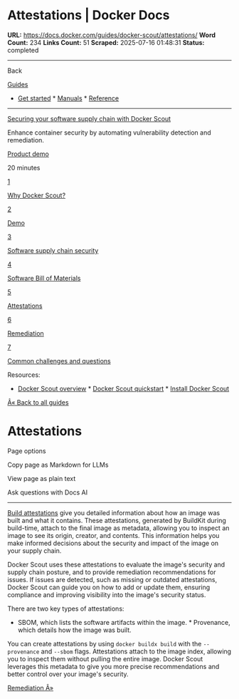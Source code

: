 # Attestations | Docker Docs

**URL:** https://docs.docker.com/guides/docker-scout/attestations/
**Word Count:** 234
**Links Count:** 51
**Scraped:** 2025-07-16 01:48:31
**Status:** completed

---

Back

[Guides](https://docs.docker.com/guides/)

  * [Get started](https://docs.docker.com/get-started/)   * [Manuals](https://docs.docker.com/manuals/)   * [Reference](https://docs.docker.com/reference/)

* * *

[Securing your software supply chain with Docker Scout](https://docs.docker.com/guides/docker-scout/)

Enhance container security by automating vulnerability detection and remediation.

[ Product demo](https://docs.docker.com/tags/product-demo/)

20 minutes

[1](https://docs.docker.com/guides/docker-scout/why/)

[Why Docker Scout?](https://docs.docker.com/guides/docker-scout/why/)

[2](https://docs.docker.com/guides/docker-scout/demo/)

[Demo](https://docs.docker.com/guides/docker-scout/demo/)

[3](https://docs.docker.com/guides/docker-scout/s3c/)

[Software supply chain security](https://docs.docker.com/guides/docker-scout/s3c/)

[4](https://docs.docker.com/guides/docker-scout/sbom/)

[Software Bill of Materials](https://docs.docker.com/guides/docker-scout/sbom/)

[5](https://docs.docker.com/guides/docker-scout/attestations/)

[Attestations](https://docs.docker.com/guides/docker-scout/attestations/)

[6](https://docs.docker.com/guides/docker-scout/remediation/)

[Remediation](https://docs.docker.com/guides/docker-scout/remediation/)

[7](https://docs.docker.com/guides/docker-scout/common-questions/)

[Common challenges and questions](https://docs.docker.com/guides/docker-scout/common-questions/)

Resources:

  * [Docker Scout overview](https://docs.docker.com/scout/)   * [Docker Scout quickstart](https://docs.docker.com/scout/quickstart/)   * [Install Docker Scout](https://docs.docker.com/scout/install/)

[Â« Back to all guides](https://docs.docker.com/guides/)

# Attestations

Page options

Copy page as Markdown for LLMs

View page as plain text

Ask questions with Docs AI

* * *

[Build attestations](https://docs.docker.com/build/metadata/attestations/) give you detailed information about how an image was built and what it contains. These attestations, generated by BuildKit during build-time, attach to the final image as metadata, allowing you to inspect an image to see its origin, creator, and contents. This information helps you make informed decisions about the security and impact of the image on your supply chain.

Docker Scout uses these attestations to evaluate the image's security and supply chain posture, and to provide remediation recommendations for issues. If issues are detected, such as missing or outdated attestations, Docker Scout can guide you on how to add or update them, ensuring compliance and improving visibility into the image's security status.

There are two key types of attestations:

  * SBOM, which lists the software artifacts within the image.   * Provenance, which details how the image was built.

You can create attestations by using `docker buildx build` with the `--provenance` and `--sbom` flags. Attestations attach to the image index, allowing you to inspect them without pulling the entire image. Docker Scout leverages this metadata to give you more precise recommendations and better control over your image's security.

[Remediation Â»](https://docs.docker.com/guides/docker-scout/remediation/)